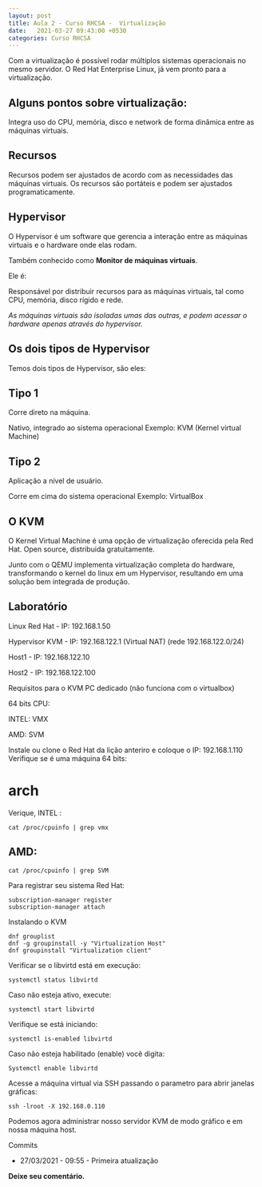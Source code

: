 ```yaml
---
layout: post
title: Aula 2 - Curso RHCSA -  Virtualização
date:   2021-03-27 09:43:00 +0530
categories: Curso RHCSA
---
```

Com a virtualização é possível rodar múltiplos sistemas operacionais no mesmo servidor. O Red Hat Enterprise Linux, já vem pronto para a virtualização. 

## Alguns pontos sobre virtualização:

Integra uso do CPU, memória, disco e network de forma dinâmica entre as máquinas virtuais.

## Recursos

Recursos podem ser ajustados de acordo com as necessidades das máquinas virtuais. Os recursos são portáteis e podem ser ajustados programaticamente.

## Hypervisor
O Hypervisor é um software que gerencia a interação entre as máquinas virtuais e o hardware onde elas rodam.

Também conhecido como **Monitor de máquinas virtuais**.

Ele é:

Responsável por distribuir recursos para as máquinas virtuais, tal como CPU, memória, disco rígido e rede.

*As máquinas virtuais são isoladas umas das outras, e podem acessar o hardware apenas através do hypervisor.* 

## Os dois tipos de Hypervisor
Temos dois tipos de Hypervisor, são eles:

## Tipo 1

Corre direto na máquina.

Nativo, integrado ao sistema operacional
Exemplo: KVM (Kernel virtual Machine)

## Tipo 2
Aplicação a nível de usuário.

Corre em cima do sistema operacional
Exemplo: VirtualBox

## O KVM
O Kernel Virtual Machine é uma opção de virtualização oferecida pela Red Hat. Open source, distribuida gratuitamente.

Junto com o QEMU implementa virtualização completa do hardware, transformando o kernel do linux em um Hypervisor, resultando em uma solução bem integrada de produção.

## Laboratório
Linux Red Hat - IP: 192.168.1.50

Hypervisor KVM - IP: 192.168.122.1 (Virtual NAT)
(rede 192.168.122.0/24)

Host1 - IP: 192.168.122.10

Host2 - IP: 192.168.122.100

Requisitos para o KVM
PC dedicado (não funciona com o virtualbox)

64 bits CPU:

INTEL: VMX

AMD: SVM

Instale ou clone o Red Hat da lição anteriro e coloque o IP: 192.168.1.110 Verifique se é uma máquina 64 bits:

# arch
Verique, INTEL :

```cat /proc/cpuinfo | grep vmx```

## AMD:

```cat /proc/cpuinfo | grep SVM```

Para registrar seu sistema Red Hat:

```
subscription-manager register
subscription-manager attach
```
Instalando o KVM

```
dnf grouplist
dnf -g groupinstall -y "Virtualization Host"
dnf groupinstall "Virtualization client"
```

Verificar se o libvirtd está em execução:

```systemctl status libvirtd```

Caso não esteja ativo, execute:

```systemctl start libvirtd```

Verifique se está iniciando:

```systemctl is-enabled libvirtd```

Caso não esteja habilitado (enable) você digita:

```Systemctl enable libvirtd```

Acesse a máquina virtual via SSH passando o parametro para abrir janelas gráficas:

```ssh -lroot -X 192.168.0.110```

Podemos agora administrar nosso servidor KVM de modo gráfico e em nossa máquina host.

Commits
- 27/03/2021 - 09:55 - Primeira atualização

**Deixe seu comentário.**

